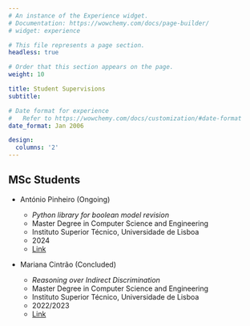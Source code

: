 ```yaml
---
# An instance of the Experience widget.
# Documentation: https://wowchemy.com/docs/page-builder/
# widget: experience

# This file represents a page section.
headless: true

# Order that this section appears on the page.
weight: 10

title: Student Supervisions
subtitle:

# Date format for experience
#   Refer to https://wowchemy.com/docs/customization/#date-format
date_format: Jan 2006

design:
  columns: '2'
---
```


## MSc Students

  - António Pinheiro (Ongoing)
    - *Python library for boolean model revision*
    - Master Degree in Computer Science and Engineering
    - Instituto Superior Técnico, Universidade de Lisboa
    - 2024
    - [Link](https://fenix.tecnico.ulisboa.pt/cursos/meic-a/dissertacao/1128253548923550)

  - Mariana Cintrão (Concluded)
    - *Reasoning over Indirect Discrimination*
    - Master Degree in Computer Science and Engineering
    - Instituto Superior Técnico, Universidade de Lisboa
    - 2022/2023
    - [Link](https://fenix.tecnico.ulisboa.pt/cursos/meic-a/dissertacao/1128253548923550)
